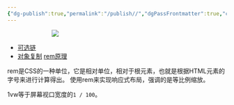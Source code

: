 ```yaml
---
{"dg-publish":true,"permalink":"/publish//","dgPassFrontmatter":true,"created":"2023-10-03T11:36:00.870+08:00","updated":"2025-03-18T01:04:53.198+08:00"}
---
```


<div style="display: flex;justify-content: center;">
	<div style="width: 300px;">
	<img src="https://zhaomeicheng.s3.us-east-005.backblazeb2.com/1447.png" />
</div>
</div>


- [可选链](https://zh.javascript.info/optional-chaining)
- [对象复制](https://zh.javascript.info/object-copy)
[rem原理](https://yanhaijing.com/css/2017/09/29/principle-of-rem-layout/)

rem是CSS的一种单位，它是相对单位，相对于根元素，也就是根据HTML元素的字号来进行计算得出。
使用rem来实现响应式布局，强调的是等比例缩放。

1vw等于屏幕视口宽度的`1 / 100`。



